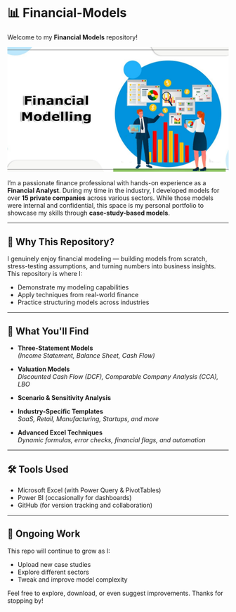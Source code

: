 # 📊 Financial-Models

Welcome to my **Financial Models** repository!

![Finance Banner](./finance-banner.jpeg)


I’m a passionate finance professional with hands-on experience as a **Financial Analyst**. During my time in the industry, I developed models for over **15 private companies** across various sectors. While those models were internal and confidential, this space is my personal portfolio to showcase my skills through **case-study-based models**.

---

## 💼 Why This Repository?

I genuinely enjoy financial modeling — building models from scratch, stress-testing assumptions, and turning numbers into business insights. This repository is where I:

- Demonstrate my modeling capabilities
- Apply techniques from real-world finance
- Practice structuring models across industries

---

## 📁 What You'll Find

- **Three-Statement Models**  
  _(Income Statement, Balance Sheet, Cash Flow)_

- **Valuation Models**  
  _Discounted Cash Flow (DCF), Comparable Company Analysis (CCA), LBO_

- **Scenario & Sensitivity Analysis**

- **Industry-Specific Templates**  
  _SaaS, Retail, Manufacturing, Startups, and more_

- **Advanced Excel Techniques**  
  _Dynamic formulas, error checks, financial flags, and automation_

---

## 🛠️ Tools Used

- Microsoft Excel (with Power Query & PivotTables)
- Power BI (occasionally for dashboards)
- GitHub (for version tracking and collaboration)

---

## 🔄 Ongoing Work

This repo will continue to grow as I:

- Upload new case studies
- Explore different sectors
- Tweak and improve model complexity

Feel free to explore, download, or even suggest improvements. Thanks for stopping by!

